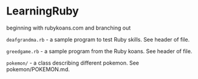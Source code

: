 LearningRuby
============

beginning with rubykoans.com and branching out

`deafgrandma.rb` - a sample program to test Ruby skills. See header of file.

`greedgame.rb`   - a sample program from the Ruby koans. See header of file.

`pokemon/`       - a class describing different pokemon. See pokemon/POKEMON.md.

